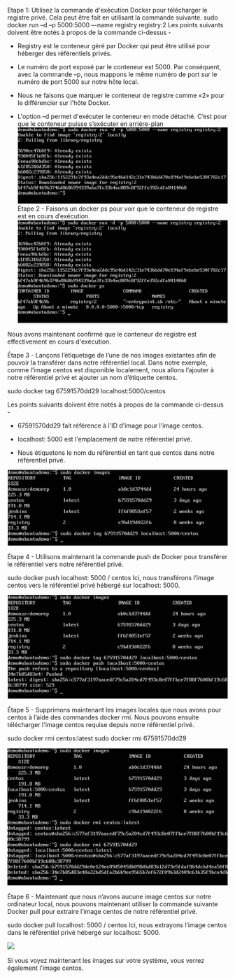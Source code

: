 

Etape 1:
Utilisez la commande d'exécution Docker pour télécharger le registre privé. Cela peut être fait en utilisant la commande suivante.
sudo docker run –d –p 5000:5000 –-name registry registry:2
Les points suivants doivent être notés à propos de la commande ci-dessus -

* Registry est le conteneur géré par Docker qui peut être utilisé pour héberger des référentiels privés.

* Le numéro de port exposé par le conteneur est 5000. Par conséquent, avec la commande –p, nous mappons le même numéro de port sur le numéro de port 5000 sur notre hôte local.

* Nous ne faisons que marquer le conteneur de registre comme «2» pour le différencier sur l'hôte Docker.

* L'option –d permet d'exécuter le conteneur en mode détaché. C’est pour que le conteneur puisse s’exécuter en arrière-plan
![](1.jpg)
Étape 2 - Faisons un docker ps pour voir que le conteneur de registre est en cours d’exécution.
![](2.jpg)

Nous avons maintenant confirmé que le conteneur de registre est effectivement en cours d'exécution.

Étape 3 - Lançons l’étiquetage de l’une de nos images existantes afin de pouvoir la transférer dans notre référentiel local. Dans notre exemple, comme l’image centos est disponible localement, nous allons l’ajouter à notre référentiel privé et ajouter un nom d’étiquette centos.

sudo docker tag 67591570dd29 localhost:5000/centos 

Les points suivants doivent être notés à propos de la commande ci-dessus -

* 67591570dd29 fait référence à l'ID d'image pour l'image centos.

* localhost: 5000 est l'emplacement de notre référentiel privé.

* Nous étiquetons le nom du référentiel en tant que centos dans notre référentiel privé.

![](3.jpg)

Étape 4 - Utilisons maintenant la commande push de Docker pour transférer le référentiel vers notre référentiel privé.

sudo docker push localhost: 5000 / centos
Ici, nous transférons l’image centos vers le référentiel privé hébergé sur localhost: 5000.

![](4.jpg)

Étape 5 - Supprimons maintenant les images locales que nous avons pour centos à l’aide des commandes docker rmi. Nous pouvons ensuite télécharger l'image centos requise depuis notre référentiel privé.


sudo docker rmi centos:latest 
sudo docker rmi 67591570dd29

![](5.jpg)

Étape 6 - Maintenant que nous n’avons aucune image centos sur notre ordinateur local, nous pouvons maintenant utiliser la commande suivante Docker pull pour extraire l’image centos de notre référentiel privé.

sudo docker pull localhost: 5000 / centos
Ici, nous extrayons l’image centos dans le référentiel privé hébergé sur localhost: 5000.


![](6.jpg)

Si vous voyez maintenant les images sur votre système, vous verrez également l'image centos.